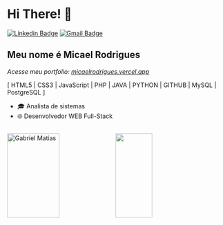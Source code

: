 <h1>Hi There! 👋</h1>

[![Linkedin Badge](https://img.shields.io/badge/-LinkedIn-6633cc?style=flat-square&logo=Linkedin&logoColor=white&link=https://www.linkedin.com/in/micael-silva-67077621b/)](https://www.linkedin.com/in/micael-silva-67077621b/)
[![Gmail Badge](https://img.shields.io/badge/-micael.vitor222@gmail.com-6633cc?style=flat-square&logo=Gmail&logoColor=white&link=mailto:micael.vitor222@gmail.com)](mailto:micael.vitor222@gmail.com)

<!-- [![Personal Badge](https://img.shields.io/badge/-Website-6633cc?style=flat-square&logo=Me&logoColor=white&link=https://www.fernandakipper.com/)](https://fernandakipper.com/) -->

## Meu nome é Micael Rodrigues
<i>Acesse meu portfolio:
<a target="_blank" rel="noopener noreferrer" href="https://micaelrodrigues.vercel.app/">micaelrodrigues.vercel.app</a></i> <br>
<p>[ HTML5 | CSS3 | JavaScript | PHP | JAVA | PYTHON | GITHUB | MySQL | PostgreSQL ]</p>

<!-- - 🎓 Computer Science Student @ [UFPEL](https://portal.ufpel.edu.br/) <br> -->
- 🎓 Analista de sistemas <br>
- 🌐 Desenvolvedor WEB Full-Stack
<br>

<div>
  <img width="49%" height="195px" src="https://github-readme-stats.vercel.app/api?username=m1caelvr&show_icons=true&count_private=true&hide_border=true&title_color=00bfbf&icon_color=00bfbf&text_color=c9d1d9&bg_color=0d1117" alt="Gabriel Matias" /> 
  <img width="41%" height="195px" src="https://github-readme-stats.vercel.app/api/top-langs/?username=m1caelvr&layout=compact&hide_border=true&title_color=40bfbf&text_color=00bfbf&bg_color=0d1117" />
</div>
<br>
<!--
![Anurag's GitHub stats](https://github-readme-stats.vercel.app/api?username=m1caelvr&show_icons=true&theme=radical)
![Top Langs](https://github-readme-stats.vercel.app/api/top-langs/?username=m1caelvr&show_icons=true&theme=radical)
<br>
![Anurag's GitHub stats](https://github-readme-stats.vercel.app/api?username=m1caelvr&show_icons=true)
![Top Langs](https://github-readme-stats.vercel.app/api/top-langs/?username=m1caelvr&show_icons=true&show_icons=true)
-->

<!--
- 🔭 I’m currently working on ...
- 🌱 I’m currently learning ...
- 👯 I’m looking to collaborate on ...
- 🤔 I’m looking for help with ...
- 💬 Ask me about ...
- 📫 How to reach me: ...
- 😄 Pronouns: ...
- ⚡ Fun fact: ...
-->
